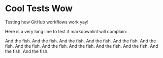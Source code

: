 # Cool Tests Wow

Testing how GitHub workflows work yay!

Here is a very long line to test if markdownlint will complain:

And the fish. And the fish. And the fish. And the fish. And the fish. And the fish. And the fish. And the fish. And the
fish. And the fish. And the fish. And the fish. And the fish.
